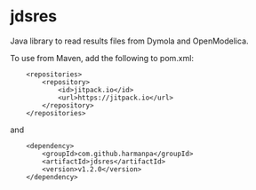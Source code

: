 jdsres
======

Java library to read results files from Dymola and OpenModelica.

To use from Maven, add the following to pom.xml:

```
    <repositories>
        <repository>
            <id>jitpack.io</id>
            <url>https://jitpack.io</url>
        </repository>
    </repositories>
```

and

```
    <dependency>
        <groupId>com.github.harmanpa</groupId>
        <artifactId>jdsres</artifactId>
        <version>v1.2.0</version>
    </dependency>
```
